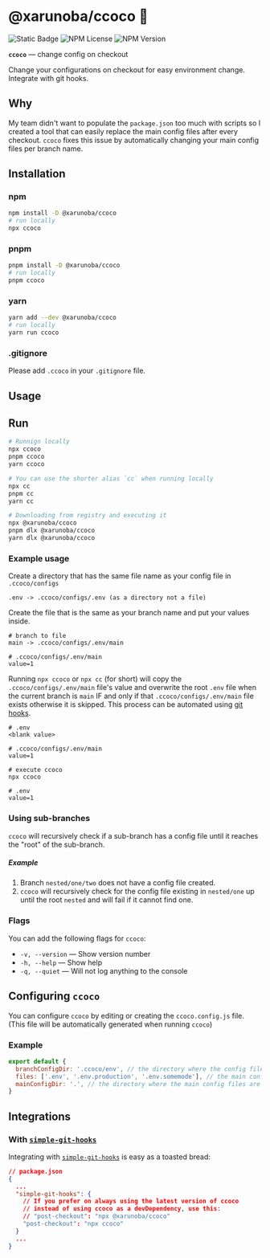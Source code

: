 # @xarunoba/ccoco 🥥

![Static Badge](https://img.shields.io/badge/Made_with-%E2%9D%A4%EF%B8%8F-red?style=for-the-badge) ![NPM License](https://img.shields.io/npm/l/%40xarunoba%2Fccoco?style=for-the-badge)
![NPM Version](https://img.shields.io/npm/v/%40xarunoba%2Fccoco?style=for-the-badge&logo=npm)

**`ccoco`** — change config on checkout

Change your configurations on checkout for easy environment change. Integrate with git hooks.

## Why

My team didn't want to populate the `package.json` too much with scripts so I created a tool that can easily replace the main config files after every checkout. `ccoco` fixes this issue by automatically changing your main config files per branch name.

## Installation

### npm

```bash
npm install -D @xarunoba/ccoco
# run locally
npx ccoco
```

### pnpm

```bash
pnpm install -D @xarunoba/ccoco
# run locally
pnpm ccoco
```

### yarn

```bash
yarn add --dev @xarunoba/ccoco
# run locally
yarn run ccoco
```

### .gitignore

Please add `.ccoco` in your `.gitignore` file.

## Usage

## Run

```bash
# Runnign locally
npx ccoco
pnpm ccoco
yarn ccoco

# You can use the shorter alias `cc` when running locally
npx cc
pnpm cc
yarn cc

# Downloading from registry and executing it
npx @xarunoba/ccoco
pnpm dlx @xarunoba/ccoco
yarn dlx @xarunoba/ccoco
```

### Example usage

Create a directory that has the same file name as your config file in `.ccoco/configs`

```
.env -> .ccoco/configs/.env (as a directory not a file)
```

Create the file that is the same as your branch name and put your values inside.

```
# branch to file
main -> .ccoco/configs/.env/main

# .ccoco/configs/.env/main
value=1
```

Running `npx ccoco` or `npx cc` (for short) will copy the `.ccoco/configs/.env/main` file's value and overwrite the root `.env` file when the current branch is `main` IF and only if that `.ccoco/configs/.env/main` file exists otherwise it is skipped. This process can be automated using [git hooks](#with-simple-git-hooks).

```
# .env
<blank value>

# .ccoco/configs/.env/main
value=1

# execute ccoco
npx ccoco

# .env
value=1
```

### Using sub-branches

`ccoco` will recursively check if a sub-branch has a config file until it reaches the "root" of the sub-branch.

##### Example

1. Branch `nested/one/two` does not have a config file created.
2. `ccoco` will recursively check for the config file existing in `nested/one` up until the root `nested` and will fail if it cannot find one.

### Flags

You can add the following flags for `ccoco`:

- `-v, --version` — Show version number
- `-h, --help` — Show help
- `-q, --quiet` — Will not log anything to the console

## Configuring `ccoco`

You can configure `ccoco` by editing or creating the `ccoco.config.js` file. (This file will be automatically generated when running `ccoco`)

### Example

```javascript
export default {
  branchConfigDir: '.ccoco/env', // the directory where the config files per branch are located. defaults to ".ccoco/configs"
  files: ['.env', '.env.production', '.env.somemode'], // the main config files to be replaced, you can add more if you want. defaults to [".env"]
  mainConfigDir: '.', // the directory where the main config files are located. defaults to the root project directory, "."
}
```

## Integrations

### With [`simple-git-hooks`](https://github.com/toplenboren/simple-git-hooks)

Integrating with [`simple-git-hooks`](https://github.com/toplenboren/simple-git-hooks) is easy as a toasted bread:

```json
// package.json
{
  ...
  "simple-git-hooks": {
    // If you prefer on always using the latest version of ccoco
    // instead of using ccoco as a devDependency, use this:
    // "post-checkout": "npx @xarunoba/ccoco"
    "post-checkout": "npx ccoco"
  }
  ...
}
```
